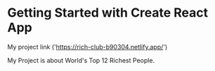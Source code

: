 # Getting Started with Create React App

My project link ('https://rich-club-b90304.netlify.app/')


My Project is about World's Top 12 Richest People.







